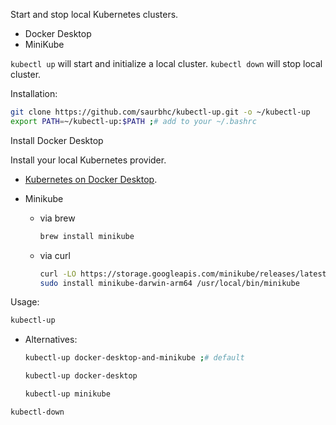 Start and stop local Kubernetes clusters.

* Docker Desktop
* MiniKube

`kubectl up` will start and initialize a local cluster. `kubectl down` will stop local cluster.

Installation:

```bash
git clone https://github.com/saurbhc/kubectl-up.git -o ~/kubectl-up
export PATH=~/kubectl-up:$PATH ;# add to your ~/.bashrc
```

Install Docker Desktop

Install your local Kubernetes provider.

- [Kubernetes on Docker Desktop](https://docs.docker.com/desktop/kubernetes/).

- Minikube

    - via brew
        ```bash
        brew install minikube
        ```
    - via curl
        ```bash
        curl -LO https://storage.googleapis.com/minikube/releases/latest/minikube-darwin-arm64
        sudo install minikube-darwin-arm64 /usr/local/bin/minikube
        ```

Usage:

```bash
kubectl-up
```

- Alternatives:

    ```bash
    kubectl-up docker-desktop-and-minikube ;# default
    ```

    ```bash
    kubectl-up docker-desktop
    ```

    ```bash
    kubectl-up minikube
    ```

```bash
kubectl-down
```
